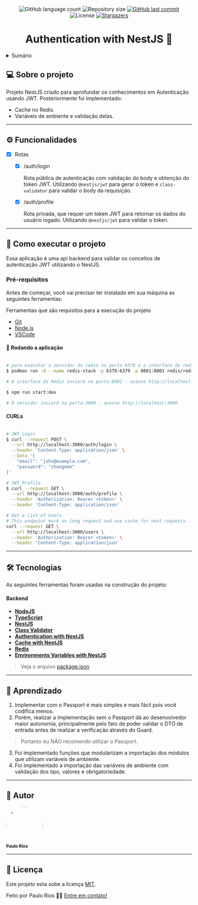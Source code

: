 
<p align="center">
  <img alt="GitHub language count" src="https://img.shields.io/github/languages/count/riosvictor/nestjs-auth-jwt?color=%2304D361">
  <img alt="Repository size" src="https://img.shields.io/github/repo-size/riosvictor/nestjs-auth-jwt"> 
  <a href="https://github.com/riosvictor/nestjs-auth-jwt/commits/with-cache-config-env">
    <img alt="GitHub last commit" src="https://img.shields.io/github/last-commit/riosvictor/nestjs-auth-jwt">
  </a>    
  <img alt="License" src="https://img.shields.io/badge/license-MIT-brightgreen">
  <a href="https://github.com/riosvictor/nestjs-auth-jwt/stargazers">
    <img alt="Stargazers" src="https://img.shields.io/github/stars/riosvictor/nestjs-auth-jwt?style=social">
  </a>
</p>

<h1 align="center">
    Authentication with NestJS 🚀
</h1>

<details>
  <summary>Sumário</summary>
  
  <ul>
    <li>
      <a href="#sobre">Sobre</a>
    </li>
    <li>
      <a href="#features">Funcionalidades</a>
    </li>
    <li>
      <a href="#execute">Como executar</a>
    </li>
    <li>
      <a href="#tech">Tecnologias</a>
    </li>
    <li>
        <a href="#author">Autor</a>
    </li>
    <li>
       <a href="#licenca">Licença</a>
    </li>
  </ul>
</details>


<a name="sobre"></a>

## 💻 Sobre o projeto

Projeto NestJS criado para aprofundar os conhecimentos em Autenticação usando JWT.
Posteriormente foi implementado: 
   - Cache no Redis.
   - Variáveis de ambiente e validação delas.

---

<a name="features"></a>

## ⚙️ Funcionalidades

- [x] Rotas
  - [x] /auth/login
  
    Rota pública de autenticação com validação do body e obtenção do token JWT.
    Utilizando `@nestjs/jwt` para gerar o token e `class-validator` para validar o body da requisição.
  - [x] /auth/profile

    Rota privada, que requer um token JWT para retornar os dados do usuário logado.
    Utilizando `@nestjs/jwt` para validar o token.

---


<a name="execute"></a>

## 🚀 Como executar o projeto

Essa aplicação é uma api backend para validar os conceitos de autenticação JWT utilizando o NestJS.

### Pré-requisitos

Antes de começar, você vai precisar ter instalado em sua máquina as seguintes ferramentas:

Ferramentas que são requisitos para a execução do projeto
- [Git](https://git-scm.com)
- [Node.js](https://nodejs.org/en/)
- [VSCode](https://code.visualstudio.com/)

#### 🎲 Rodando a aplicação

```bash

# para executar o servidor do redis na porta 6379 e a interface do redis na porta 8001
$ podman run -d --name redis-stack -p 6379:6379 -p 8001:8001 redis/redis-stack:latest

# A interface do Redis inciará na porta:8001 - acesse http://localhost:8001

$ npm run start:dev

# O servidor inciará na porta:3000 - acesse http://localhost:3000

```

#### CURLs

```bash

# JWT Login
$ curl --request POST \
  --url http://localhost:3000/auth/login \
  --header 'Content-Type: application/json' \
  --data '{
	"email": "john@example.com",
	"password": "changeme"
}'

# JWT Profile
$ curl --request GET \
  --url http://localhost:3000/auth/profile \
  --header 'Authorization: Bearer <token>' \
  --header 'Content-Type: application/json'

# Get a list of Users
# This endpoint mock an long request and use cache for next requests.
curl --request GET \
  --url http://localhost:3000/users \
  --header 'Authorization: Bearer <token>' \
  --header 'Content-Type: application/json'

```

---

<a name="tech"></a>

## 🛠 Tecnologias

As seguintes ferramentas foram usadas na construção do projeto:

#### [](https://github.com/riosvictor/nestjs-auth-jwt)**Backend**

-   **[NodeJS](https://nodejs.org/en/)**
-   **[TypeScript](https://www.typescriptlang.org/)**
-   **[NestJS](https://docs.nestjs.com/)**
-   **[Class Validator](https://github.com/typestack/class-validator)**
-   **[Authentication with NestJS](https://docs.nestjs.com/security/authentication)**
-   **[Cache with NestJS](https://docs.nestjs.com/security/authentication)**
-   **[Redis](https://redis.io/)**
-   **[Environments Variables with NestJS](https://docs.nestjs.com/techniques/caching)**

> Veja o arquivo  [package.json](https://github.com/riosvictor/nestjs-auth-jwt/blob/with-cache-config-env/package.json)

---

## 💪 Aprendizado

1. Implementar com o Passport é mais simples e mais fácil pois você codifica menos.
2. Porém, realizar a implementação sem o Passport dá ao desenvolvedor maior autonomia, principalmente pelo fato de poder validar o DTO de entrada antes de realizar a verificação através do Guard.

> Portanto eu NÃO recomendo utilizar o Passport.

3. Foi implementado funções que modularizam a importação dos módulos que utilizam variáveis de ambiente.
4. Foi implementado a importação das variáveis de ambiente com validação dos tipo, valores e obrigatoriedade.

---

<a name="author"></a>

## 🦸 Autor

<a href="https://github.com/riosvictor">
 <img style="border-radius: 50%;" src="https://avatars.githubusercontent.com/u/9468488?v=4" width="100px;" alt=""/>
 <br />
 <sub><b>Paulo Rios</b></sub>
</a>

---

<a name="licenca"></a>
## 📝 Licença

Este projeto esta sobe a licença [MIT](./LICENSE).

Feito por Paulo Rios 👋🏽 [Entre em contato!](https://www.linkedin.com/in/paulo-victor-rios-0998b020/)